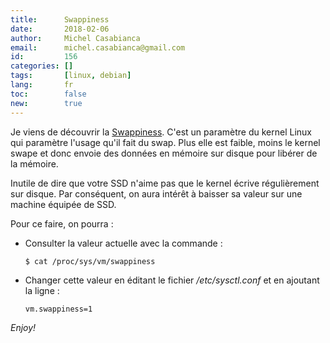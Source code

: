 ```yaml
---
title:      Swappiness
date:       2018-02-06
author:     Michel Casabianca
email:      michel.casabianca@gmail.com
id:         156
categories: []
tags:       [linux, debian]
lang:       fr
toc:        false
new:        true
---
```


Je viens de découvrir la [Swappiness](https://en.wikipedia.org/wiki/Swappiness). C'est un paramètre du kernel Linux qui paramètre l'usage qu'il fait du swap. Plus elle est faible, moins le kernel swape et donc envoie des données en mémoire sur disque pour libérer de la mémoire.

<!--more-->

Inutile de dire que votre SSD n'aime pas que le kernel écrive régulièrement sur disque. Par conséquent, on aura intérêt à baisser sa valeur sur une machine équipée de SSD.

Pour ce faire, on pourra :

- Consulter la valeur actuelle avec la commande :

    ```
    $ cat /proc/sys/vm/swappiness
    ```

- Changer cette valeur en éditant le fichier */etc/sysctl.conf* et en ajoutant la ligne :

    ```
    vm.swappiness=1
    ```

*Enjoy!*
